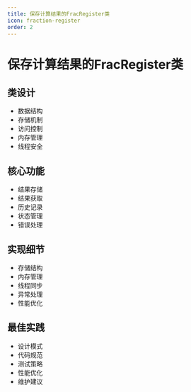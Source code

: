 ```yaml
---
title: 保存计算结果的FracRegister类
icon: fraction-register
order: 2
---
```


# 保存计算结果的FracRegister类

## 类设计
- 数据结构
- 存储机制
- 访问控制
- 内存管理
- 线程安全

## 核心功能
- 结果存储
- 结果获取
- 历史记录
- 状态管理
- 错误处理

## 实现细节
- 存储结构
- 内存管理
- 线程同步
- 异常处理
- 性能优化

## 最佳实践
- 设计模式
- 代码规范
- 测试策略
- 性能优化
- 维护建议
